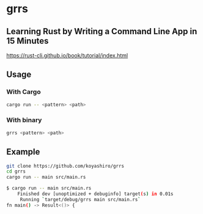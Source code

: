 # grrs

## Learning Rust by Writing a Command Line App in 15 Minutes

<https://rust-cli.github.io/book/tutorial/index.html>

## Usage

### With Cargo

```sh
cargo run -- <pattern> <path>
```

### With binary

```sh
grrs <pattern> <path>
```

## Example

```sh
git clone https://github.com/koyashiro/grrs
cd grrs
cargo run -- main src/main.rs
```

```sh
$ cargo run -- main src/main.rs
    Finished dev [unoptimized + debuginfo] target(s) in 0.01s
     Running `target/debug/grrs main src/main.rs`
fn main() -> Result<()> {
```
